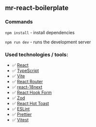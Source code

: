 ## mr-react-boilerplate

### Commands

`npm install` - install dependencies

`npm run dev` - runs the development server

### Used technologies / tools:

-   ✅ [React](https://reactjs.org/)
-   ✅ [TypeScript](https://www.typescriptlang.org/)
-   ✅ [Vite](https://vitejs.dev/)
-   ✅ [React Router](https://reactrouter.com/)
-   ✅ [react-18next](https://react.i18next.com/)
-   ✅ [React Hook Form](https://react-hook-form.com/)
-   ✅ [Zod](https://github.com/colinhacks/zod/)
-   ✅ [React Hot Toast](https://react-hot-toast.com/)
-   ✅ [ESLint](https://eslint.org/)
-   ✅ [Prettier](https://prettier.io/)
-   ✅ [Vitest](https://vitest.dev/)
